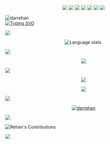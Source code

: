  <div align="center">
 <p align="center">
<span>
<a href=""><img src="https://img.shields.io/badge/Linkedin-orange" /></a> 
 <a href=""><img src="https://img.shields.io/badge/Portfolio-orange" /></a> 
 <a href=""><img src="https://img.shields.io/badge/Instagram-orange" /></a>
 <a href=""><img src="https://img.shields.io/badge/Twitter-orange" /></a> 
 <a href=""><img src="https://img.shields.io/badge/Rehan's Blog-orange" /></a>
 <a href=""><img src="https://img.shields.io/badge/Youtube-orange" /></a>
 <a href=""><img src="https://img.shields.io/badge/Projects-orange" /></a>
</span>  
</p>
</div>
 <span><div align="left"><img  src="https://komarev.com/ghpvc/?username=darrehan&label=Profile%20views&color=0e75b6&style=flat" alt="darrehan" />
</div> </span>
<span>
<div align="left"> 
<a href="https://github.com/Darrehan">
    <img src="https://readme-typing-svg.demolab.com?font=Georgia&size=18&duration=2000&pause=100&multiline=true&width=500&height=80&lines=Dar+Rehan+Rasool;Computer+science+Learner+%7C+Fullstack+Engineer;Data+Science+%7C+Machine+Learning+%7C+Gen AI+%7C+Software Engineer" alt="Typing SVG" />
</a></div>  
</span>


![](https://user-images.githubusercontent.com/73097560/115834477-dbab4500-a447-11eb-908a-139a6edaec5c.gif)

<div align="center">
  <img src="https://github-readme-stats.vercel.app/api/top-langs/?username=Darrehan&langs_count=8&theme=great-gatsby" alt="Language stats.">
</div>

![](https://user-images.githubusercontent.com/73097560/115834477-dbab4500-a447-11eb-908a-139a6edaec5c.gif)

<div align="center">
  <a href="https://github.com/Darrehan">
    <img src="https://github-readme-streak-stats.herokuapp.com?user=Darrehan&theme=rising-sun&hide_border=true&exclude_days=Sun" />
  </a>
</div>

![](https://user-images.githubusercontent.com/73097560/115834477-dbab4500-a447-11eb-908a-139a6edaec5c.gif)

<div align="center">
  <p align="center">
<span>
<img src="https://img.shields.io/badge/Software Arsenal -orange" />
</span>  
</p>
</div>
<div align="center">
  <p align="center">
  <a href="https://github.com/Darrehan?tab=repositories">
    <img src="https://skillicons.dev/icons?i=c,cpp,java,py,js,react,nodejs,jquery,expressjs,bootstrap,git,vscode,linux,github,mongodb,vite,sqlite,postman,postgres" />
  </a>
</p>
</div>


![](https://user-images.githubusercontent.com/73097560/115834477-dbab4500-a447-11eb-908a-139a6edaec5c.gif)


<p align="center"> <a href="https://github.com/darrehan/github-profile-trophy"><img src="https://github-profile-trophy.vercel.app/?username=darrehan&theme=darkhub" alt="darrehan" /></a> </p>

![](https://user-images.githubusercontent.com/73097560/115834477-dbab4500-a447-11eb-908a-139a6edaec5c.gif)

 ![Rehan's Contributions](https://github-readme-activity-graph.vercel.app/graph?username=Darrehan&theme=react-dark&custom_title=Rehan%27s%20Contributions&radius=10&area=true)


![](https://user-images.githubusercontent.com/73097560/115834477-dbab4500-a447-11eb-908a-139a6edaec5c.gif)





